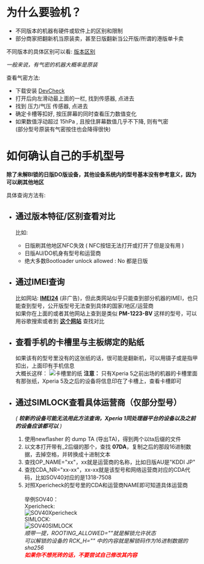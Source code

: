 # 为什么要验机？

* 不同版本的机器有硬件或软件上的区别和限制  
* 部分商家把翻新机当原装卖，甚至日版翻新当公开版/所谓的港版单卡卖  

不同版本的具体区别可以看: [版本区别](https://github.com/Risuntsy/test.test/blob/main/%E7%89%88%E6%9C%AC%E5%8C%BA%E5%88%AB.md)

*一般来说，有气密的机器大概率是原装*

查看气密方法:
   * 下载安装 [DevCheck](https://www.coolapk.com/apk/flar2.devcheck)
   * 打开后向左滑动最上面的一栏, 找到传感器, 点进去
   * 找到 压力/气压 传感器, 点进去
   * 确定卡槽等扣好, 按压屏幕的同时查看压力数值变化
   * 如果数值浮动超过 15hPa , 且按住屏幕数值几乎不下降, 则有气密  
    (部分型号原装有气密按住也会降得很快)

# 如何确认自己的手机型号

**除了未解Bl锁的日版DO版设备，其他设备系统内的型号基本没有参考意义，因为可以刷其他地区**

具体查询方法有:

*   ## 通过版本特征/区别查看对比
    比如:   
    * 日版刷其他地区NFC失效 (  NFC按钮无法打开或打开了但是没有用 )
    * 日版AU/DO机身有型号和运营商
    * 绝大多数Bootloader unlock allowed : No 都是日版

*   ## 通过IMEI查询  
    比如网站:  [**IMEI24**](https://imei24.com/imei_check/Sony/) (非广告)，但此类网站似乎只能查到部分机器的IMEI，也只能查到型号，公开版型号无法查到具体的国家/地区/运营商  
    如果你在上面的或者其他网站上查到是类似 **PM-1223-BV** 这样的型号，可以用谷歌搜索或者到 [**这个网站**](https://memn0ck.com/d/Xperia.html) 查找对比  

*   ## 查看手机的卡槽里与主板绑定的贴纸  
    如果该有的型号里没有的这张纸的话，很可能是翻新机，可以用镊子或是指甲扣出，上面印有手机信息  
    大概长这样：
    ![卡槽里的纸](https://raw.githubusercontent.com/Risuntsy/test.test/main/%E5%8D%A1%E6%A7%BD%E9%87%8C%E7%9A%84%E7%BA%B8.jpg)
    **注意：**
    只有Xperia 5之前出场的机器的卡槽里面有那张纸，Xperia 5及之后的设备将信息印在了卡槽上，查看卡槽即可

*   ## 通过SIMLOCK查看具体运营商（仅部分型号）<br>

    *( __较新的设备可能无法用此方法查询，Xperia 1同处理器平台的设备以及之前的设备应该都可以__ )*<br>

    1. 使用newflasher 的 dump TA (导出TA)，得到两个以ta后缀的文件
    2. 以文本打开带有_2后缀的那个，查找 **07DA**，复制之后的那段16进制数据，去掉空格，并转换成十进制文本
    3. 查找OP_NAME="xx"，xx就是运营商的名称，比如日版AU是"KDDI JP"
    4. 查找CDA_NR="xx-xx"，xx-xx就是该型号和网络运营商对应的CDA代码，比如SOV40对应的是1318-7508
    5. 对照Xpericheck的型号里的CDA和运营商NAME即可知道具体运营商<br><br>
    举例SOV40：  
    Xpericheck:  
    ![SOV40Xpericheck](https://raw.githubusercontent.com/Risuntsy/test.test/main/Screenshot%202022-03-18%20181609.png)  
    SIMLOCK:  
    ![SOV40SIMLOCK](https://raw.githubusercontent.com/Risuntsy/test.test/main/IMG_20220318_182403.jpg)  
    *顺带一提，ROOTING_ALLOWED=""就是解锁允许状态*  
    *可以解锁的设备的 RCK_H="" 中的内容就是解锁码作为16进制数据的 sha256*  
    <font color=Red>*__如果你不想死砖的话，不要尝试自己修改其内容__*</font>